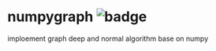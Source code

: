 # numpygraph ![badge](https://github.com/turinggraph/numpygraph/workflows/numpygraph%20test/badge.svg)
imploement graph deep and normal algorithm base on numpy

